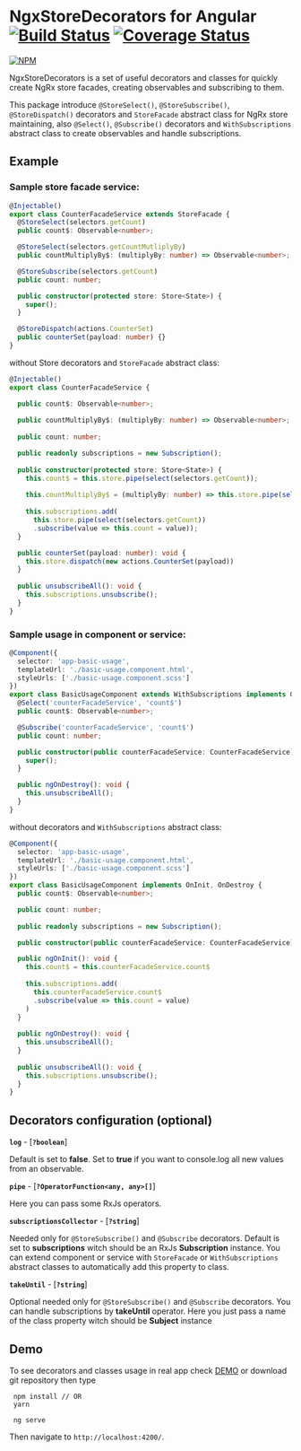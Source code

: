 # NgxStoreDecorators for Angular [![Build Status](https://travis-ci.org/markky21/ngx-store-decorators.svg?branch=master)](https://travis-ci.org/markky21/ngx-store-decorators) [![Coverage Status](https://coveralls.io/repos/github/markky21/ngx-store-decorators/badge.svg?branch=master)](https://coveralls.io/github/markky21/ngx-store-decorators?branch=master)

[![NPM](https://nodei.co/npm/ngx-store-decorators.png?downloads=true&stars=true)](https://nodei.co/npm/ngx-store-decorators/)

NgxStoreDecorators is a set of useful decorators and classes for quickly create NgRx store facades, 
creating observables and subscribing to them. 

This package introduce `@StoreSelect()`, `@StoreSubscribe()`, `@StoreDispatch()` decorators 
and `StoreFacade` abstract class for NgRx store maintaining,
also `@Select()`, `@Subscribe()` decorators and `WithSubscriptions` abstract class 
to create observables and handle subscriptions.

## Example

### Sample store facade service:

  ```typescript
  @Injectable()
  export class CounterFacadeService extends StoreFacade {
    @StoreSelect(selectors.getCount) 
    public count$: Observable<number>;
  
    @StoreSelect(selectors.getCountMutliplyBy) 
    public countMultiplyBy$: (multiplyBy: number) => Observable<number>;
  
    @StoreSubscribe(selectors.getCount) 
    public count: number;
  
    public constructor(protected store: Store<State>) {
      super();
    }
  
    @StoreDispatch(actions.CounterSet)
    public counterSet(payload: number) {}
  }
  ```
  without Store decorators and `StoreFacade` abstract class:
  
  ```typescript
  @Injectable()
  export class CounterFacadeService {
  
    public count$: Observable<number>;
    
    public countMultiplyBy$: (multiplyBy: number) => Observable<number>;
    
    public count: number;
  
    public readonly subscriptions = new Subscription();
    
    public constructor(protected store: Store<State>) {
      this.count$ = this.store.pipe(select(selectors.getCount));
      
      this.countMultiplyBy$ = (multiplyBy: number) => this.store.pipe(select(selectors.getCountMutliplyBy(multiplyBy)));
      
      this.subscriptions.add(
        this.store.pipe(select(selectors.getCount))
        .subscribe(value => this.count = value));
    }
  
    public counterSet(payload: number): void {
      this.store.dispatch(new actions.CounterSet(payload))
    }
    
    public unsubscribeAll(): void {
      this.subscriptions.unsubscribe();
    }
  }
  ```

### Sample usage in component or service:

  ```typescript
  @Component({
    selector: 'app-basic-usage',
    templateUrl: './basic-usage.component.html',
    styleUrls: ['./basic-usage.component.scss']
  })
  export class BasicUsageComponent extends WithSubscriptions implements OnDestroy {
    @Select('counterFacadeService', 'count$')
    public count$: Observable<number>;
  
    @Subscribe('counterFacadeService', 'count$')
    public count: number;
  
    public constructor(public counterFacadeService: CounterFacadeService) {
      super();
    }
  
    public ngOnDestroy(): void {
      this.unsubscribeAll();
    }
  }
```

without decorators and `WithSubscriptions` abstract class:

  ```typescript
  @Component({
    selector: 'app-basic-usage',
    templateUrl: './basic-usage.component.html',
    styleUrls: ['./basic-usage.component.scss']
  })
  export class BasicUsageComponent implements OnInit, OnDestroy {
    public count$: Observable<number>;
  
    public count: number;
    
    public readonly subscriptions = new Subscription();
  
    public constructor(public counterFacadeService: CounterFacadeService) {}
  
    public ngOnInit(): void {
      this.count$ = this.counterFacadeService.count$
      
      this.subscriptions.add(
        this.counterFacadeService.count$
        .subscribe(value => this.count = value)
      )
    }
    
    public ngOnDestroy(): void {
      this.unsubscribeAll();
    }
    
    public unsubscribeAll(): void {
      this.subscriptions.unsubscribe();
    }
  }
```

## Decorators configuration (optional)

**`log`** - [**`?boolean`**]

Default is set to **false**. Set to **true** if you want to console.log all new values from an observable.

**`pipe`** - [**`?OperatorFunction<any, any>[]`**]

Here you can pass some RxJs operators.


**`subscriptionsCollector`** - [**`?string`**]

Needed only for `@StoreSubscribe()` and `@Subscribe` decorators. 
Default is set to **subscriptions** witch should be an RxJs **Subscription** instance. 
You can extend component or service with `StoreFacade` or `WithSubscriptions` abstract classes
to automatically add this property to class.

**`takeUntil`** - [**`?string`**]

Optional needed only for `@StoreSubscribe()` and `@Subscribe` decorators. 
You can handle subscriptions by **takeUntil** operator. 
Here you just pass a name of the class property witch should be **Subject<boolean>** instance 

## Demo

To see decorators and classes usage in real app check 
[DEMO](https://markky21.github.io/ngx-store-decorators/)
 or download git repository then type 
 
     npm install // OR
     yarn
     
     ng serve
 
Then navigate to `http://localhost:4200/`.
